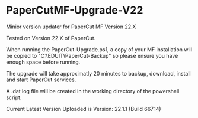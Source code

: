 # PaperCutMF-Upgrade-V22
Minior version updater for PaperCut MF Version 22.X

Tested on Version 22.X of PaperCut.

When running the PaperCut-Upgrade.ps1, a copy of your MF installation will be copied to "C:\EDUIT\PaperCut-Backup" so please ensure you have enough space before running.

The upgrade will take approximatly 20 minutes to backup, download, install and start PaperCut services.

A .dat log file will be created in the working directory of the powershell script.

Current Latest Version Uploaded is Version: 22.1.1 (Build 66714)
